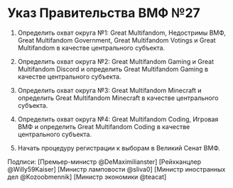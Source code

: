 # Указ Правительства ВМФ №27

1) Определить охват округа №1: Great Multifandom, Недостримы ВМФ, Great Multifandom Government, Great Multifandom Votings и Great Multifandom в качестве центрального субъекта.

2) Определить охват округа №2: Great Multifandom Gaming и Great Multifandom Discord и определить  Great Multifandom Gaming в качестве центрального субъекта.

3) Определить охват округа №3: Great Multifandom Minecraft и определить Great Multifandom Minecraft в качестве центрального субъекта.

4) Определить охват округа №4: Great Multifandom Coding, Игровая ВМФ и определить Great Multifandom Coding в качестве центрального субъекта.

5) Начать процедуру регистрации к выборам в Великий Сенат ВМФ.

Подписи:
[Премьер-министр @DeMaximilianster]
[Рейхканцлер @Willy59Kaiser]
[Министр ламповости @sliva0]
[Министр иностранных дел @Kozoobmennik]
[Министр экономики @teacat]
